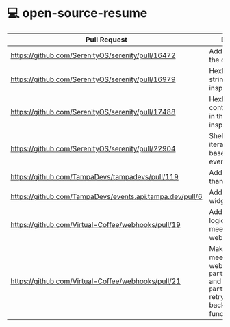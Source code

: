 # 💻 open-source-resume

| Pull Request                                                                                    | Description                                                          |
|-------------------------------------------------------------------------------------------------|----------------------------------------------------------------------|
| https://github.com/SerenityOS/serenity/pull/16472                                               | Add man page for the dd command                                      |
| https://github.com/SerenityOS/serenity/pull/16979                                               | HexEditor: Add strings to the value inspector                        |
| https://github.com/SerenityOS/serenity/pull/17488                                               | HexEditor: Display control characters in the value inspector         |
| https://github.com/SerenityOS/serenity/pull/22904                                               | Shell: Use reverse iterators for string-based history event searches |
| https://github.com/TampaDevs/tampadevs/pull/119                                                 | Add post-donation thank you page                                     |
| https://github.com/TampaDevs/events.api.tampa.dev/pull/6                                        | Add Next Event widget endpoint                                       |
| https://github.com/Virtual-Coffee/webhooks/pull/19                                              | Add validation logic for zoom-meeting-webhook-handler                |
| https://github.com/Virtual-Coffee/webhooks/pull/21                                              | Make zoom-meeting-webhook-handler `participant.joined` and `participant.left` retry logic into a background function |
